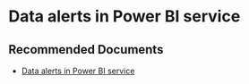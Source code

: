   <properties
	pageTitle="configuring alerts"
	description="configuring alerts"
	service="microsoft.PowerBIDedicated"
	resource="capacities"
	authors="pjfreitas"
	ms.author="pfreitas"	
	displayOrder="130"
	selfHelpType="generic"
	supportTopicIds="32628080"
	productPesIds="16334"
	cloudEnvironments="public, MoonCake, fairfax" 
	articleId="2c47480b-071b-e55e-1221-6dc4bf02c9f8"
/>

# Data alerts in Power BI service

## **Recommended Documents**

* [Data alerts in Power BI service](https://docs.microsoft.com/power-bi/service-set-data-alerts)
